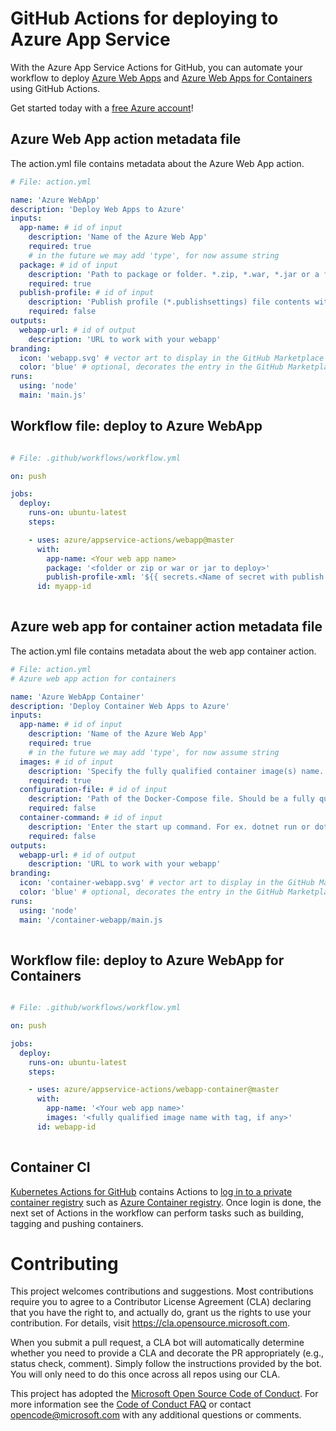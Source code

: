 # GitHub Actions for deploying to Azure App Service

With the Azure App Service Actions for GitHub, you can automate your workflow to deploy [Azure Web Apps](https://azure.microsoft.com/en-us/services/app-service/web/) and [Azure Web Apps for Containers](https://azure.microsoft.com/en-us/services/app-service/containers/) using GitHub Actions.

Get started today with a [free Azure account](https://azure.com/free/open-source)!

## Azure Web App action metadata file

The action.yml file contains metadata about the Azure Web App action.  

```yaml
# File: action.yml

name: 'Azure WebApp'
description: 'Deploy Web Apps to Azure'
inputs: 
  app-name: # id of input
    description: 'Name of the Azure Web App'
    required: true
    # in the future we may add 'type', for now assume string
  package: # id of input
    description: 'Path to package or folder. *.zip, *.war, *.jar or a folder to deploy'
    required: true
  publish-profile: # id of input
    description: 'Publish profile (*.publishsettings) file contents with Web Deploy secrets'
    required: false
outputs:
  webapp-url: # id of output
    description: 'URL to work with your webapp'
branding:
  icon: 'webapp.svg' # vector art to display in the GitHub Marketplace
  color: 'blue' # optional, decorates the entry in the GitHub Marketplace
runs:
  using: 'node'
  main: 'main.js'
```

## Workflow file: deploy to Azure WebApp

```yaml

# File: .github/workflows/workflow.yml

on: push

jobs:
  deploy:
    runs-on: ubuntu-latest
    steps:

    - uses: azure/appservice-actions/webapp@master
      with: 
        app-name: <Your web app name>
        package: '<folder or zip or war or jar to deploy>'
        publish-profile-xml: '${{ secrets.<Name of secret with publish profile contents> }}'
      id: myapp-id    
      
```


## Azure web app for container action metadata file

The action.yml file contains metadata about the web app container action.  

```yaml
# File: action.yml
# Azure web app action for containers

name: 'Azure WebApp Container'
description: 'Deploy Container Web Apps to Azure'
inputs: 
  app-name: # id of input
    description: 'Name of the Azure Web App'
    required: true
    # in the future we may add 'type', for now assume string
  images: # id of input
    description: 'Specify the fully qualified container image(s) name. For example, 'myregistry.azurecr.io/nginx:latest' or 'python:3.7.2-alpine/'. For multi-container scenario multiple container image names can be provided (multi-line separated)'
    required: true
  configuration-file: # id of input
    description: 'Path of the Docker-Compose file. Should be a fully qualified path or relative to the default working directory. Required for multi-container scenario'
    required: false
  container-command: # id of input
    description: 'Enter the start up command. For ex. dotnet run or dotnet filename.dll'
    required: false
outputs:
  webapp-url: # id of output
    description: 'URL to work with your webapp'
branding:
  icon: 'container-webapp.svg' # vector art to display in the GitHub Marketplace
  color: 'blue' # optional, decorates the entry in the GitHub Marketplace
runs:
  using: 'node'
  main: '/container-webapp/main.js
  
```

## Workflow file: deploy to Azure WebApp for Containers

```yaml

# File: .github/workflows/workflow.yml

on: push

jobs:
  deploy:
    runs-on: ubuntu-latest
    steps:

    - uses: azure/appservice-actions/webapp-container@master
      with:
        app-name: '<Your web app name>'
        images: '<fully qualified image name with tag, if any>'
      id: webapp-id
      
```
## Container CI
[Kubernetes Actions for GitHub](https://github.com/Azure/k8s-actions) contains Actions to [log in to a private container registry](https://docs.docker.com/engine/reference/commandline/login/) such as [Azure Container registry](https://azure.microsoft.com/en-us/services/container-registry/). Once login is done, the next set of Actions in the workflow can perform tasks such as building, tagging and pushing containers.

# Contributing

This project welcomes contributions and suggestions.  Most contributions require you to agree to a
Contributor License Agreement (CLA) declaring that you have the right to, and actually do, grant us
the rights to use your contribution. For details, visit https://cla.opensource.microsoft.com.

When you submit a pull request, a CLA bot will automatically determine whether you need to provide
a CLA and decorate the PR appropriately (e.g., status check, comment). Simply follow the instructions
provided by the bot. You will only need to do this once across all repos using our CLA.

This project has adopted the [Microsoft Open Source Code of Conduct](https://opensource.microsoft.com/codeofconduct/).
For more information see the [Code of Conduct FAQ](https://opensource.microsoft.com/codeofconduct/faq/) or
contact [opencode@microsoft.com](mailto:opencode@microsoft.com) with any additional questions or comments.
